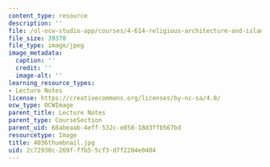 ```yaml
---
content_type: resource
description: ''
file: /ol-ocw-studio-app/courses/4-614-religious-architecture-and-islamic-cultures-fall-2002/2c72930c269fffb55cf3d7f2204e0404_4036thumbnail.jpg
file_size: 39370
file_type: image/jpeg
image_metadata:
  caption: ''
  credit: ''
  image-alt: ''
learning_resource_types:
- Lecture Notes
license: https://creativecommons.org/licenses/by-nc-sa/4.0/
ocw_type: OCWImage
parent_title: Lecture Notes
parent_type: CourseSection
parent_uid: 68abeaab-4eff-532c-e858-18d3ffb567bd
resourcetype: Image
title: 4036thumbnail.jpg
uid: 2c72930c-269f-ffb5-5cf3-d7f2204e0404
---
```

